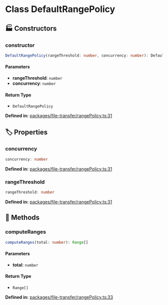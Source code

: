 # Class DefaultRangePolicy

## 🏭 Constructors

### constructor

```ts
DefaultRangePolicy(rangeThreshold: number, concurrency: number): DefaultRangePolicy
```
#### Parameters

- **rangeThreshold**: `number`
- **concurrency**: `number`
#### Return Type

- `DefaultRangePolicy`

<p style="font-size: 14px; color: var(--vp-c-text-2)">
<strong>Defined in:</strong> <a href="https://github.com/voxelum/minecraft-launcher-core-node/blob/master/packages/file-transfer/rangePolicy.ts#L31" target="_blank" rel="noreferrer">packages/file-transfer/rangePolicy.ts:31</a>
</p>


## 🏷️ Properties

### concurrency <Badge type="tip" text="readonly" />

```ts
concurrency: number
```
<p style="font-size: 14px; color: var(--vp-c-text-2)">
<strong>Defined in:</strong> <a href="https://github.com/voxelum/minecraft-launcher-core-node/blob/master/packages/file-transfer/rangePolicy.ts#L31" target="_blank" rel="noreferrer">packages/file-transfer/rangePolicy.ts:31</a>
</p>


### rangeThreshold <Badge type="tip" text="readonly" />

```ts
rangeThreshold: number
```
<p style="font-size: 14px; color: var(--vp-c-text-2)">
<strong>Defined in:</strong> <a href="https://github.com/voxelum/minecraft-launcher-core-node/blob/master/packages/file-transfer/rangePolicy.ts#L31" target="_blank" rel="noreferrer">packages/file-transfer/rangePolicy.ts:31</a>
</p>


## 🔧 Methods

### computeRanges

```ts
computeRanges(total: number): Range[]
```
#### Parameters

- **total**: `number`
#### Return Type

- `Range[]`

<p style="font-size: 14px; color: var(--vp-c-text-2)">
<strong>Defined in:</strong> <a href="https://github.com/voxelum/minecraft-launcher-core-node/blob/master/packages/file-transfer/rangePolicy.ts#L33" target="_blank" rel="noreferrer">packages/file-transfer/rangePolicy.ts:33</a>
</p>


